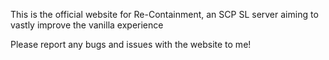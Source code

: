 This is the official website for Re-Containment, an SCP SL server aiming to vastly improve the vanilla experience

Please report any bugs and issues with the website to me!
